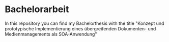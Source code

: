 # Bachelorarbeit
In this repository you can find my Bachelorthesis with the title "Konzept und prototypische Implementierung eines übergreifenden Dokumenten- und Medienmanagements als SOA-Anwendung"
